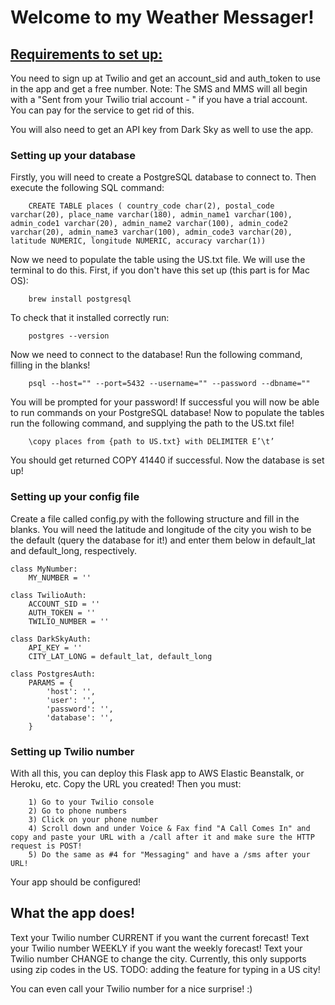 <h1> Welcome to my Weather Messager! </h1>

<h2> <u>Requirements to set up:</u> </h2>

You need to sign up at Twilio and get an account_sid and auth_token to use in the app and get a free number.
Note: The SMS and MMS will all begin with a "Sent from your Twilio trial account - " if you
have a trial account. You can pay for the service to get rid of this.

You will also need to get an API key from Dark Sky as well to use the app.


<h3> Setting up your database </h3>
Firstly, you will need to create a PostgreSQL database to connect to. Then execute the following SQL command:

        CREATE TABLE places ( country_code char(2), postal_code varchar(20), place_name varchar(180), admin_name1 varchar(100), admin_code1 varchar(20), admin_name2 varchar(100), admin_code2 varchar(20), admin_name3 varchar(100), admin_code3 varchar(20), latitude NUMERIC, longitude NUMERIC, accuracy varchar(1))

Now we need to populate the table using the US.txt file. We will use the terminal to do this. First, if you don't have this set up (this part is for Mac OS):

        brew install postgresql

To check that it installed correctly run:

        postgres --version

Now we need to connect to the database! Run the following command, filling in the blanks!

        psql --host="" --port=5432 --username="" --password --dbname=""

You will be prompted for your password! If successful you will now be able to run commands on your PostgreSQL database! Now to populate the tables run the following command, and supplying the path to the US.txt file!

        \copy places from {path to US.txt} with DELIMITER E’\t’

You should get returned COPY 41440 if successful. Now the database is set up!


<h3> Setting up your config file </h3>
Create a file called config.py with the following structure and fill in the blanks. You will need the latitude and longitude of the city
you wish to be the default (query the database for it!) and enter them below in default_lat and default_long, respectively.

    class MyNumber:
        MY_NUMBER = ''

    class TwilioAuth:
        ACCOUNT_SID = ''
        AUTH_TOKEN = ''
        TWILIO_NUMBER = ''

    class DarkSkyAuth:
        API_KEY = ''
        CITY_LAT_LONG = default_lat, default_long

    class PostgresAuth:
        PARAMS = {
            'host': '',
            'user': '',
            'password': '',
            'database': '',
        }   


<h3> Setting up Twilio number </h3>
With all this, you can deploy this Flask app to AWS Elastic Beanstalk, or Heroku, etc. Copy the URL you created!
Then you must:

        1) Go to your Twilio console
        2) Go to phone numbers
        3) Click on your phone number
        4) Scroll down and under Voice & Fax find "A Call Comes In" and copy and paste your URL with a /call after it and make sure the HTTP request is POST!
        5) Do the same as #4 for "Messaging" and have a /sms after your URL!

Your app should be configured!


<h2> What the app does! </h2>
Text your Twilio number CURRENT if you want the current forecast!
Text your Twilio number WEEKLY if you want the weekly forecast!
Text your Twilio number CHANGE <ZIP_CODE> to change the city. Currently, this only supports using zip codes in the US. TODO: adding the feature for typing in a US city!

You can even call your Twilio number for a nice surprise! :)
